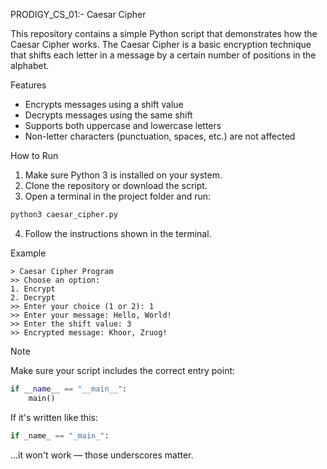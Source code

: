  PRODIGY_CS_01:- Caesar Cipher

This repository contains a simple Python script that demonstrates how the Caesar Cipher works. The Caesar Cipher is a basic encryption technique that shifts each letter in a message by a certain number of positions in the alphabet.

Features

- Encrypts messages using a shift value
- Decrypts messages using the same shift
- Supports both uppercase and lowercase letters
- Non-letter characters (punctuation, spaces, etc.) are not affected

How to Run

1. Make sure Python 3 is installed on your system.
2. Clone the repository or download the script.
3. Open a terminal in the project folder and run:

```bash
python3 caesar_cipher.py
```

4. Follow the instructions shown in the terminal.

Example

```
> Caesar Cipher Program
>> Choose an option:
1. Encrypt
2. Decrypt
>> Enter your choice (1 or 2): 1
>> Enter your message: Hello, World!
>> Enter the shift value: 3
>> Encrypted message: Khoor, Zruog!
```

Note

Make sure your script includes the correct entry point:

```python
if __name__ == "__main__":
    main()
```

If it's written like this:

```python
if _name_ == "_main_":
```

…it won't work — those underscores matter.
